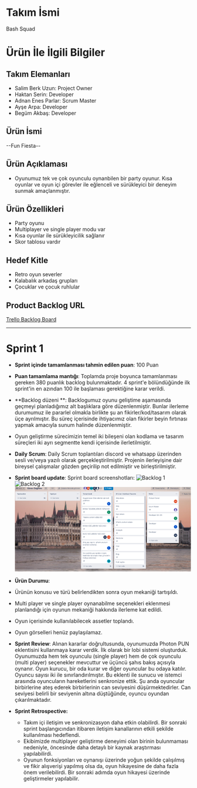 # **Takım İsmi**

Bash Squad

# Ürün İle İlgili Bilgiler

## Takım Elemanları

- Salim Berk Uzun: Project Owner
- Haktan Serin: Developer
- Adnan Enes Parlar: Scrum Master
- Ayşe Arpa: Developer
- Begüm Akbaş: Developer

## Ürün İsmi

--Fun Fiesta--

## Ürün Açıklaması

- Oyunumuz tek ve çok oyunculu oynanbilen bir party oyunur. Kısa oyunlar ve oyun içi görevler ile eğlenceli ve sürükleyici bir deneyim sunmak amaçlanmıştır.

## Ürün Özellikleri

- Party oyunu
- Multiplayer ve single player modu var
- Kısa oyunlar ile sürükleyicilik sağlanır
- Skor tablosu vardır

## Hedef Kitle

- Retro oyun severler
- Kalabalık arkadaş grupları
- Çocuklar ve çocuk ruhlular

## Product Backlog URL

[Trello Backlog Board](https://trello.com/b/597XY6kT/u-2)

---

# Sprint 1

- **Sprint içinde tamamlanması tahmin edilen puan**: 100 Puan

- **Puan tamamlama mantığı**: Toplamda proje boyunca tamamlanması gereken 380 puanlık backlog bulunmaktadır. 4 sprint'e bölündüğünde ilk sprint'in en azından 100 ile başlaması gerektiğine karar verildi.

- **Backlog düzeni **: Backlogumuz oyunu geliştime aşamasında geçmeyi planladığımız alt başlıklara göre düzenlenmiştir. Bunlar ilerleme durumumuz ile pararlel olmakla birlikte şu an fikirler/kod/tasarım olarak üçe ayrılmıştır. Bu süreç içerisinde ihtiyacımız olan fikirler beyin fırtınası yapmak amacıyla sunum halinde düzenlenmiştir.
- Oyun geliştirme sürecimizin temel iki bileşeni olan kodlama ve tasarım süreçleri iki ayrı segmentte kendi içerisinde ilerletilmiştir.

- **Daily Scrum**: Daily Scrum toplantıları discord ve whatsapp üzerinden sesli ve/veya yazılı olarak gerçekleştirilmiştir. Projenin ilerleyişine dair bireysel çalışmalar gözden geçirilip not edilmiştir ve birleştirilmiştir.

- **Sprint board update**: Sprint board screenshotları: 
![Backlog 1](https://raw.githubusercontent.com/OyunveUygulamaAkademisi/BootcampScrumTemplate/main/ProjectManagement/Sprint1Documents/backlog1.png) 
![Backlog 2](https://raw.githubusercontent.com/OyunveUygulamaAkademisi/BootcampScrumTemplate/main/ProjectManagement/Sprint1Documents/backlog2.png) 
![Backlog 3](https://raw.githubusercontent.com/OyunveUygulamaAkademisi/BootcampScrumTemplate/main/ProjectManagement/Sprint1Documents/backlog3.png)

- **Ürün Durumu**:
- Ürünün konusu ve türü belirlendikten sonra oyun mekaniği tartışıldı.
- Multi player ve single player oynanabilme seçenekleri eklenmesi planlandığı için oyunun mekaniği hakkında ilerleme kat edildi.
- Oyun içerisinde kullanılabilecek assetler toplandı.
- Oyun görselleri henüz paylaşılamaz.

- **Sprint Review**: 
Alınan kararlar doğrultusunda, oyunumuzda Photon PUN eklentisini kullanmaya karar verdik. İlk olarak bir lobi sistemi oluşturduk. Oyunumuzda hem tek oyunculu (single player) hem de çok oyunculu (multi player) seçenekler mevcuttur ve üçüncü şahıs bakış açısıyla oynanır. Oyun kurucu, bir oda kurar ve diğer oyuncular bu odaya katılır. Oyuncu sayısı iki ile sınırlandırılmıştır. Bu eklenti ile sunucu ve istemci arasında oyuncuların hareketlerini senkronize ettik. Şu anda oyuncular birbirlerine ateş ederek birbirlerinin can seviyesini düşürmektedirler. Can seviyesi belirli bir seviyenin altına düştüğünde, oyuncu oyundan çıkarılmaktadır.

- **Sprint Retrospective:**
  - Takım içi iletişim ve senkronizasyon daha etkin olabilirdi. Bir sonraki sprint başlangıcından itibaren iletişim kanallarının etkili şekilde kullanılması hedeflendi.
  - Ekibimizde multiplayer geliştirme deneyimi olan birinin bulunmaması nedeniyle, öncesinde daha detaylı bir kaynak araştırması yapılabilirdi.
  - Oyunun fonksiyonları ve oynanışı üzerinde yoğun şekilde çalışılmış ve fikir alışverişi yapılmış olsa da, oyun hikayesine de daha fazla önem verilebilirdi. Bir sonraki adımda oyun hikayesi üzerinde geliştirmeler yapılabilir.

